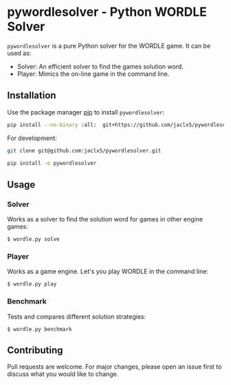 # pywordlesolver - Python WORDLE Solver

`pywordlesolver` is a pure Python solver for the WORDLE game. It can be used
as:

- Solver: An efficient solver to find the games solution word.
- Player: Mimics the on-line game in the command line.

## Installation

Use the package manager [pip](https://pip.pypa.io/en/stable/) to install
`pywordlesolver`:

```bash
pip install --no-binary :all:  git+https://github.com/jaclx5/pywordlesolver
```

For development:

```bash
git clone git@github.com:jaclx5/pywordlesolver.git

pip install -e pywordlesolver
```

## Usage

### Solver

Works as a solver to find the solution word for games in other engine games:

```
$ wordle.py solve
```

### Player

Works as a game engine. Let's you play WORDLE in the command line:

```
$ wordle.py play
```

### Benchmark

Tests and compares different solution strategies:

```
$ wordle.py benchmark
```

## Contributing

Pull requests are welcome. For major changes, please open an issue first to 
discuss what you would like to change.